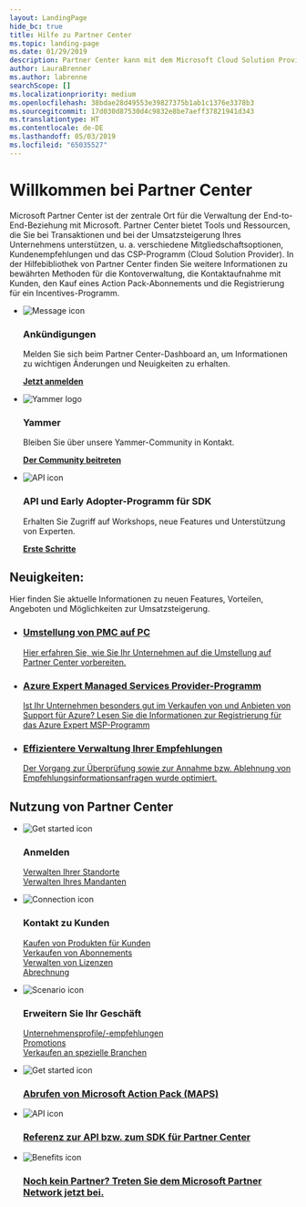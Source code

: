 ```yaml
---
layout: LandingPage
hide_bc: true
title: Hilfe zu Partner Center
ms.topic: landing-page
ms.date: 01/29/2019
description: Partner Center kann mit dem Microsoft Cloud Solution Provider-Programm (CSP) zum Wachstum Ihres Unternehmens beitragen. Richten Sie Ihr Konto ein, nehmen Sie Kontakt zu Kunden auf, erwerben Sie ein Action Pack-Abonnement, und lesen Sie weitere Informationen zu Partnern im CSP- und MPN-Programm. 
author: LauraBrenner
ms.author: labrenne
searchScope: []
ms.localizationpriority: medium
ms.openlocfilehash: 38bdae28d49553e39827375b1ab1c1376e3378b3
ms.sourcegitcommit: 17d030d87530d4c9832e8be7aeff37821941d343
ms.translationtype: HT
ms.contentlocale: de-DE
ms.lasthandoff: 05/03/2019
ms.locfileid: "65035527"
---
```

# <a name="welcome-to-partner-center"></a>Willkommen bei Partner Center

Microsoft Partner Center ist der zentrale Ort für die Verwaltung der End-to-End-Beziehung mit Microsoft. Partner Center bietet Tools und Ressourcen, die Sie bei Transaktionen und bei der Umsatzsteigerung Ihres Unternehmens unterstützen, u. a. verschiedene Mitgliedschaftsoptionen, Kundenempfehlungen und das CSP-Programm (Cloud Solution Provider). In der Hilfebibliothek von Partner Center finden Sie weitere Informationen zu bewährten Methoden für die Kontoverwaltung, die Kontaktaufnahme mit Kunden, den Kauf eines Action Pack-Abonnements und die Registrierung für ein Incentives-Programm.


<ul id="products1" class="cardsF cols cols3 panelContent singlePanelContent">
    <li>
        <div class="cardSize">
            <div class="cardPadding">
                <div class="card">
                    <div class="cardImageOuter">
                        <div class="cardImage">
                            <img alt="Message icon" src="images/message-icon.png" data-linktype="external">
                        </div>
                    </div>
                    <div class="cardText">
                        <h3>Ankündigungen</h3>
                        <p>Melden Sie sich beim Partner Center-Dashboard an, um Informationen zu wichtigen Änderungen und Neuigkeiten zu erhalten.</p>
                        <p><a href="https://partner.microsoft.com/pcv/announcements"><b>Jetzt anmelden</b></a></p>
                    </div>
                </div>
            </div>
        </div>
    </li>
    <li>
        <div class="cardSize">
            <div class="cardPadding">
                <div class="card">
                    <div class="cardImageOuter">
                        <div class="cardImage">
                            <img alt="Yammer logo" src="images/yammer-logo.png" data-linktype="external">
                        </div>
                    </div>
                    <div class="cardText">
                        <h3>Yammer</h3>
                        <p>Bleiben Sie über unsere Yammer-Community in Kontakt.</p>
                        <p><a href="https://go.microsoft.com/fwlink/p/?linkid=851605"><b>Der Community beitreten</b></a></p>
                    </div>
                </div>
            </div>
        </div>
    </li>  
    <li>
        <div class="cardSize">
            <div class="cardPadding">
                <div class="card">
                    <div class="cardImageOuter">
                        <div class="cardImage">
                            <img alt="API icon" src="images/i_api.png" data-linktype="external">
                        </div>
                    </div>
                    <div class="cardText">
                        <h3>API und Early Adopter-Programm für SDK</h3>
                        <p>Erhalten Sie Zugriff auf Workshops, neue Features und Unterstützung von Experten.</p>
                        <p><a href="/partner-center/develop/early-adopter-program"><b>Erste Schritte</b></a></p>
                    </div>
                </div>
            </div>
        </div>
    </li>    
</ul>

<h2>Neuigkeiten:</h2>
<p>Hier finden Sie aktuelle Informationen zu neuen Features, Vorteilen, Angeboten und Möglichkeiten zur Umsatzsteigerung.</p>
<ul id="products1" class="cardsZ cols cols3 panelContent singlePanelContent">
    <li>
        <div class="cardSize">
            <div class="cardPadding">
                <div class="card">
                    <div class="cardText"><a href="/partner-center/move-pmc-pc-map">
                        <h3>Umstellung von PMC auf PC</h3>
                        <p>Hier erfahren Sie, wie Sie Ihr Unternehmen auf die Umstellung auf Partner Center vorbereiten.</p></a>
                    </div>
                </div>
            </div>
        </div>
    </li>
    <li>
        <div class="cardSize">
            <div class="cardPadding">
                <div class="card">
                    <div class="cardText"><a href="/partner-center/Azure-expert-msp">
                        <h3>Azure Expert Managed Services Provider-Programm</h3>
                        <p>Ist Ihr Unternehmen besonders gut im Verkaufen von und Anbieten von Support für Azure? Lesen Sie die Informationen zur Registrierung für das Azure Expert MSP-Programm</p></a>
                    </div>
                </div>
            </div>
        </div>
    </li>
    <li>
        <div class="cardSize">
            <div class="cardPadding">
                <div class="card">
                    <div class="cardText"><a href="/partner-center/responding-to-referrals#new-referrals">
                        <h3>Effizientere Verwaltung Ihrer Empfehlungen</h3>
                        <p>Der Vorgang zur Überprüfung sowie zur Annahme bzw. Ablehnung von Empfehlungsinformationsanfragen wurde optimiert.</p></a>
                    </div>
                </div>
            </div>
        </div>
    </li>       
</ul>


<h2>Nutzung von Partner Center</h2>

<ul id="products1" class="cardsC cols cols3 panelContent singlePanelContent">
    <li>
        <div class="cardSize">
            <div class="cardPadding">
                <div class="card">
                    <div class="cardImageOuter">
                        <div class="cardImage bgdAccent1">
                            <img alt="Get started icon" src="https://docs.microsoft.com/media/illustrations/sql-get-started-understand.svg" data-linktype="external">
                        </div>
                    </div>
                    <div class="cardText">
                        <h3>Anmelden</h3>
                        <p><a href="/partner-center/manage-locations">Verwalten Ihrer Standorte</a><br /><a href="/partner-center/azure-active-directory-tenants-and-partner-center">Verwalten Ihres Mandanten</a></p>
                    </div>
                </div>
            </div>
        </div>
    </li>
    <li>
        <div class="cardSize">
            <div class="cardPadding">
                <div class="card">
                    <div class="cardImageOuter">
                        <div class="cardImage bgdAccent1">
                            <img alt="Connection icon" src="https://docs.microsoft.com/media/illustrations/virtualization-hperv-server-community.svg" data-linktype="external">
                        </div>
                    </div>
                    <div class="cardText">
                        <h3>Kontakt zu Kunden</h3>
                        <p><a href="/partner-center/csp-offers">Kaufen von Produkten für Kunden</a><br /><a href="/partner-center/customer-subscriptions">Verkaufen von Abonnements</a><br /><a href="/partner-center/assign-licenses-to-users">Verwalten von Lizenzen</a><br /><a href="/partner-center/billing">Abrechnung</a></p>
                    </div>
                </div>
            </div>
        </div>
    </li>
    <li>
        <div class="cardSize">
            <div class="cardPadding">
                <div class="card">
                    <div class="cardImageOuter">
                        <div class="cardImage bgdAccent1">
                            <img alt="Scenario icon" src="https://docs.microsoft.com/media/illustrations/biztalk-get-started-scenarios.svg" data-linktype="external">
                        </div>
                    </div>
                    <div class="cardText">
                        <h3>Erweitern Sie Ihr Geschäft</h3>
                        <p><a href="/partner-center/referrals">Unternehmensprofile/-empfehlungen</a><br /><a href="/partner-center/promotions">Promotions</a><br /><a href="/partner-center/get-special-pricing-for-offers">Verkaufen an spezielle Branchen</a></p>
                    </div>
                </div>
            </div>
        </div>
    </li>
</ul>




<ul id="products2" class="cardsY cols cols3 panelContent singlePanelContent">
    <li>
        <div class="cardSize">
            <div class="cardPadding">
                <div class="card">
                    <div class="cardImageOuter">
                        <div class="cardImage bgdAccent1">
                            <img alt="Get started icon" src="https://docs.microsoft.com/media/common/i_get-started.svg" data-linktype="external">
                        </div>
                    </div>
                    <div class="cardText">
                        <h3><a href="/partner-center/mpn-get-action-pack">Abrufen von Microsoft Action Pack (MAPS)</a></h3>
                    </div>
                </div>
            </div>
        </div>
    </li>
    <li>
        <div class="cardSize">
            <div class="cardPadding">
                <div class="card">
                    <div class="cardImageOuter">
                        <div class="cardImage bgdAccent1">
                            <img alt="API icon" src="https://docs.microsoft.com/media/common/i_api-reference.svg" data-linktype="external">
                        </div>
                    </div>                
                    <div class="cardText">
                        <h3><a href="/partner-center/develop/">Referenz zur API bzw. zum SDK für Partner Center</a></h3>
                    </div>
                </div>
            </div>
        </div>
    </li>
    <li>
        <div class="cardSize">
            <div class="cardPadding">
                <div class="card">
                    <div class="cardImageOuter">
                        <div class="cardImage bgdAccent1">
                            <img alt="Benefits icon" src="https://docs.microsoft.com//media/common/i_benefits.svg" data-linktype="external">
                        </div>
                    </div>
                    <div class="cardText">
                        <h3><a href="https://partners.microsoft.com/PartnerProgram/simplifiedenrollment.aspx">Noch kein Partner? Treten Sie dem Microsoft Partner Network jetzt bei.</a></h3>
                    </div>
                </div>
            </div>
        </div>
    </li>    
</ul>

